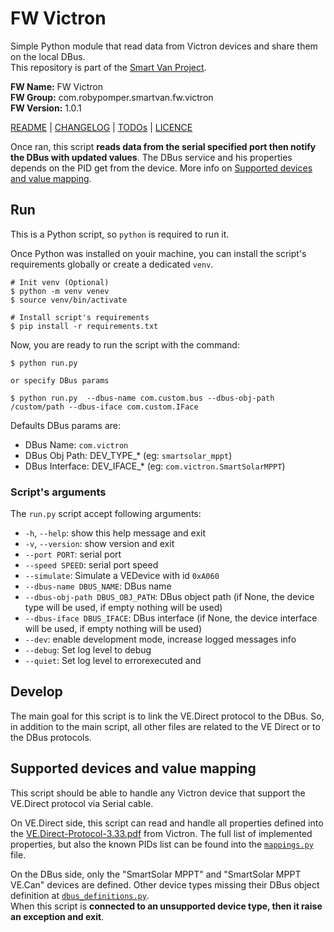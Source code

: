 # FW Victron

Simple Python module that read data from Victron devices and share them on
the local DBus.<br />
This repository is part of the [Smart Van Project](https://smartvan.johnosproject.org/).

**FW Name:** FW Victron<br />
**FW Group:** com.robypomper.smartvan.fw.victron<br />
**FW Version:** 1.0.1

[README](README.md) | [CHANGELOG](CHANGELOG.md) | [TODOs](TODOs.md) | [LICENCE](LICENCE.md)

Once ran, this script **reads data from the serial specified port then notify
the DBus with updated values**. The DBus service and his properties depends on
the PID get from the device. More info on [Supported devices and value
mapping](#supported-devices-and-value-mapping).


## Run

This is a Python script, so `python` is required to run it.

Once Python was installed on youir machine, you can install the script's
requirements globally or create a dedicated `venv`.

```commandline
# Init venv (Optional)
$ python -m venv venev
$ source venv/bin/activate

# Install script's requirements
$ pip install -r requirements.txt
```

Now, you are ready to run the script with the command:

```commandline
$ python run.py

or specify DBus params

$ python run.py  --dbus-name com.custom.bus --dbus-obj-path /custom/path --dbus-iface com.custom.IFace
```

Defaults DBus params are:
* DBus Name: `com.victron`
* DBus Obj Path: DEV_TYPE_* (eg: `smartsolar_mppt`)
* DBus Interface: DEV_IFACE_* (eg: `com.victron.SmartSolarMPPT`)

### Script's arguments

The `run.py` script accept following arguments:
 
* `-h`, `--help`: show this help message and exit
* `-v`, `--version`: show version and exit
* `--port PORT`: serial port
* `--speed SPEED`: serial port speed
* `--simulate`: Simulate a VEDevice with id `0xA060`
* `--dbus-name DBUS_NAME`: DBus name
* `--dbus-obj-path DBUS_OBJ_PATH`: DBus object path (if None, the device type will be used, if empty nothing will be used)
* `--dbus-iface DBUS_IFACE`: DBus interface (if None, the device interface will be used, if empty nothing will be used)
* `--dev`: enable development mode, increase logged messages info
* `--debug`: Set log level to debug
* `--quiet`: Set log level to errorexecuted and


## Develop

The main goal for this script is to link the VE.Direct protocol to the DBus.
So, in addition to the main script, all other files are related to the VE Direct
or to the DBus protocols.


## Supported devices and value mapping

This script should be able to handle any Victron device that support the VE.Direct
protocol via Serial cable.

On VE.Direct side, this script can read and handle all properties defined into
the [VE.Direct-Protocol-3.33.pdf](https://www.victronenergy.com/upload/documents/VE.Direct-Protocol-3.33.pdf)
from Victron. The full list of implemented properties, but also the known PIDs
list can be found into the [`mappings.py`](fw_victron/mappings.py) file.

On the DBus side, only the "SmartSolar MPPT" and "SmartSolar MPPT VE.Can"
devices are defined. Other device types missing their DBus object definition at
[`dbus_definitions.py`](fw_victron/dbus_definitions.py).<br/>
When this script is **connected to an unsupported device type, then it raise an
exception and exit**.
